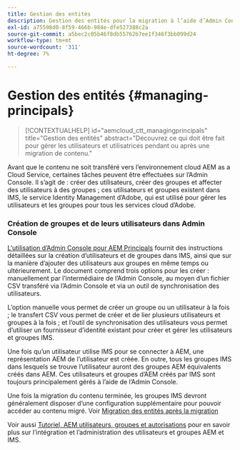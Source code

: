 ```yaml
---
title: Gestion des entités
description: Gestion des entités pour la migration à l’aide d’Admin Console
exl-id: a75598d0-8f59-466b-984e-dfe527388c2a
source-git-commit: a5bec2c05b46f8db55762b7ee1f346f3bb099d24
workflow-type: tm+mt
source-wordcount: '311'
ht-degree: 7%

---
```


# Gestion des entités {#managing-principals}

>[!CONTEXTUALHELP]
>id="aemcloud_ctt_managingprincipals"
>title="Gestion des entités"
>abstract="Découvrez ce qui doit être fait pour gérer les utilisateurs et utilisatrices pendant ou après une migration de contenu."

Avant que le contenu ne soit transféré vers l’environnement cloud AEM as a Cloud Service, certaines tâches peuvent être effectuées sur l’Admin Console.  Il s’agit de : créer des utilisateurs, créer des groupes et affecter des utilisateurs à des groupes ; ces utilisateurs et groupes existent dans IMS, le service Identity Management d’Adobe, qui est utilisé pour gérer les utilisateurs et les groupes pour tous les services cloud d’Adobe.

### Création de groupes et de leurs utilisateurs dans Admin Console

[L’utilisation d’Admin Console pour AEM Principals](https://experienceleague.adobe.com/en/docs/experience-manager-cloud-service/content/security/ims-support#how-to-set-up) fournit des instructions détaillées sur la création d’utilisateurs et de groupes dans IMS, ainsi que sur la manière d’ajouter des utilisateurs aux groupes en même temps ou ultérieurement.  Le document comprend trois options pour les créer : manuellement par l’intermédiaire de l’Admin Console, au moyen d’un fichier CSV transféré via l’Admin Console et via un outil de synchronisation des utilisateurs.

L’option manuelle vous permet de créer un groupe ou un utilisateur à la fois ; le transfert CSV vous permet de créer et de lier plusieurs utilisateurs et groupes à la fois ; et l’outil de synchronisation des utilisateurs vous permet d’utiliser un fournisseur d’identité existant pour créer et gérer les utilisateurs et groupes IMS.

Une fois qu’un utilisateur utilise IMS pour se connecter à AEM, une représentation AEM de l’utilisateur est créée.  En outre, tous les groupes IMS dans lesquels se trouve l’utilisateur auront des groupes AEM équivalents créés dans AEM.  Ces utilisateurs et groupes d’AEM créés par IMS sont toujours principalement gérés à l’aide de l’Admin Console.

Une fois la migration du contenu terminée, les groupes IMS devront généralement disposer d’une configuration supplémentaire pour pouvoir accéder au contenu migré.  Voir [Migration des entités après la migration](/help/journey-migration/managing-principals-after-migration.md)

Voir aussi [Tutoriel, AEM utilisateurs, groupes et autorisations](https://experienceleague.adobe.com/fr/docs/experience-manager-learn/cloud-service/accessing/aem-users-groups-and-permissions) pour en savoir plus sur l’intégration et l’administration des utilisateurs et groupes AEM et IMS.

